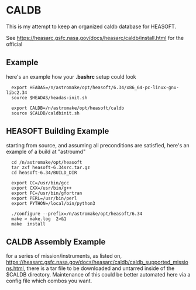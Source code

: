 # CALDB

This is my attempt to keep an organized caldb database for HEASOFT.

See https://heasarc.gsfc.nasa.gov/docs/heasarc/caldb/install.html for the official

## Example

here's an example how your **.bashrc** setup could look

      export HEADAS=/n/astromake/opt/heasoft/6.34/x86_64-pc-linux-gnu-libc2.34
      source $HEADAS/headas-init.sh

      export CALDB=/n/astromake/opt/heasoft/caldb
      source $CALDB/caldbinit.sh

## HEASOFT Building Example

starting from source, and assuming all preconditions are satisfied, here's an example of a build at "astroumd"

      cd /n/astromake/opt/heasoft
      tar zxf heasoft-6.34src.tar.gz
      cd heasoft-6.34/BUILD_DIR
      
      export CC=/usr/bin/gcc
      export CXX=/usr/bin/g++
      export FC=/usr/bin/gfortran
      export PERL=/usr/bin/perl
      export PYTHON=/local/bin/python3

      ./configure --prefix=/n/astromake/opt/heasoft/6.34
      make > make.log  2>&1
      make  install

## CALDB Assembly Example

for a series of mission/instruments, as listed on,
https://heasarc.gsfc.nasa.gov/docs/heasarc/caldb/caldb_supported_missions.html,
there is a tar file to be downloaded and untarred inside of the $CALDB directory.
Maintenance of this could be better automated here via a config file which
combos you want.
